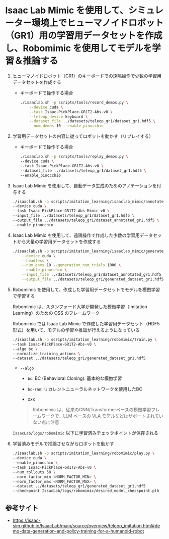 # Isaac Lab Mimic を使用して、シミュレーター環境上でヒューマノイドロボット（GR1）用の学習用データセットを作成し、Robomimic を使用してモデルを学習＆推論する

1. ヒューマノイドロボット（GR1）のキーボードでの遠隔操作で少数の学習用データセットを作成する

    - キーボードで操作する場合

        ```bash
        ./isaaclab.sh -p scripts/tools/record_demos.py \
            --device cuda \
            --task Isaac-PickPlace-GR1T2-Abs-v0 \
            --teleop_device keyboard \
            --dataset_file ../datasets/teleop_gr1/dataset_gr1.hdf5 \
            --num_demos 10 --enable_pinocchio
        ```

1. 学習用データセットの内容に従ってロボットを動かす（リプレイする）

    - キーボードで操作する場合

        ```bash
        ./isaaclab.sh -p scripts/tools/replay_demos.py \
        --device cuda \
        --task Isaac-PickPlace-GR1T2-Abs-v0 \
        --dataset_file ../datasets/teleop_gr1/dataset_gr1.hdf5 \
        --enable_pinocchio
        ```

1. Isaac Lab Mimic を使用して、自動データ生成のためのアノテーションを付与する

    ```bash
    ./isaaclab.sh -p scripts/imitation_learning/isaaclab_mimic/annotate_demos.py \
    --device cuda \
    --task Isaac-PickPlace-GR1T2-Abs-Mimic-v0 \
    --input_file ../datasets/teleop_gr1/dataset_gr1.hdf5 \
    --output_file ../datasets/teleop_gr1/dataset_annotated_gr1.hdf5 \
    --enable_pinocchio
    ```

1. Isaac Lab Mimic を使用して、遠隔操作で作成した少数の学習用データセットから大量の学習用データセットを作成する

    ```bash
    ./isaaclab.sh -p scripts/imitation_learning/isaaclab_mimic/generate_dataset.py \
        --device cuda \
        --headless \
        --num_envs 10 --generation_num_trials 1000 \
        --enable_pinocchio \
        --input_file ../datasets/teleop_gr1/dataset_annotated_gr1.hdf5 \
        --output_file ../datasets/teleop_gr1/generated_dataset_gr1.hdf5
    ```


1. Robomimic を使用して、作成した学習用データセットでモデルを模倣学習で学習する

    Robomimic は、スタンフォード大学が開発した模倣学習（Imitation Learning）のための OSS のフレームワーク

    Robomimic では Isaac Lab Mimic で作成した学習用データセット（HDF5形式）を用いて、モデルの学習や推論が行えるようになっている

    ```bash
    ./isaaclab.sh -p scripts/imitation_learning/robomimic/train.py \
    --task Isaac-PickPlace-GR1T2-Abs-v0 \
    --algo bc \
    --normalize_training_actions \
    --dataset ../datasets/teleop_gr1/generated_dataset_gr1.hdf5
    ```

    - `--algo`
        - `bc`: BC (Behavioral Cloning): 基本的な模倣学習

        - `bc-rnn`: リカレントニューラルネットワークを使用したBC

        - xxx

        > Robomimic は、従来のCNN/Transformerベースの模倣学習フレームワークで、LLM ベースの VLA モデルなどはサポートされていない点に注意

    `IssacLab/logs/robomimic` 以下に学習済みチェックポイントが保存される

1. 学習済みモデルで推論させながらロボットを動かす

    ```bash
    ./isaaclab.sh -p scripts/imitation_learning/robomimic/play.py \
    --device cuda \
    --enable_pinocchio \
    --task Isaac-PickPlace-GR1T2-Abs-v0 \
    --num_rollouts 50 \
    --norm_factor_min <NORM_FACTOR_MIN> \
    --norm_factor_max <NORM_FACTOR_MAX> \
    --dataset ../datasets/teleop_gr1/generated_dataset_gr1.hdf5
    --checkpoint IssacLab/logs/robomimic/desired_model_checkpoint.pth
    ```


## 参考サイト

- https://isaac-sim.github.io/IsaacLab/main/source/overview/teleop_imitation.html#demo-data-generation-and-policy-training-for-a-humanoid-robot
